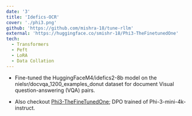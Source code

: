 ```yaml
---
date: '3'
title: 'Idefics-OCR'
cover: './phi3.png'
github: 'https://github.com/mishra-18/tune-rllm'
external: 'https://huggingface.co/smishr-18/Phi3-TheFinetunedOne'
tech:
  - Transformers
  - Peft
  - LoRA
  - Data Collation
---
```


- Fine-tuned the HuggingFaceM4/idefics2-8b model on the nielsr/docvqa_1200_examples_donut dataset for document Visual question-answering (VQA) pairs.

- Also checkout [Phi3-TheFineTunedOne](https://huggingface.co/smishr-18/Phi3-TheFinetunedOne); DPO trained of Phi-3-mini-4k-instruct. 